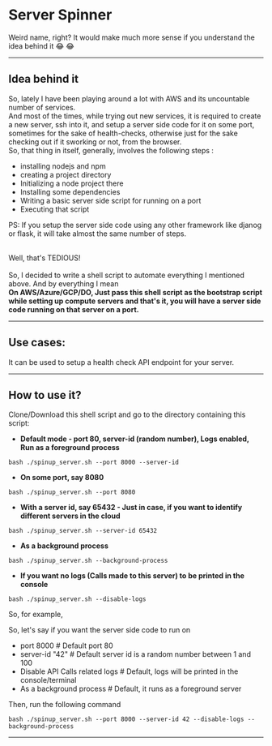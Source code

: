 # Server Spinner
Weird name, right?
It would make much more sense if you understand the idea behind it :joy: :joy:

----------

## Idea behind it
So, lately I have been playing around a lot with AWS and its uncountable number of services.<br>
And most of the times, while trying out new services, it is required to create a new server, ssh into it, and setup a server side code for it on some port, sometimes for the sake of health-checks, otherwise just for the sake checking out if it sworking or not, from the browser.<br>
So, that thing in itself, generally, involves the following steps :
 - installing nodejs and npm
 - creating a project directory
 - Initializing a node project there
 - Installing some dependencies
 - Writing a basic server side script for running on a port
 - Executing that script

 PS: If you setup the server side code using any other framework like djanog or flask, it will take almost the same number of steps.

<br>
Well, that's TEDIOUS!
<br><br>
So, I decided to write a shell script to automate everything I mentioned above.
And by everything I mean
<br>
<b> On AWS/Azure/GCP/DO, Just pass this shell script as the bootstrap script while setting up compute servers and that's it, you will have a server side code running on that server on a port.</b>

--------------- 

## Use cases:
It can be used to setup a health check API endpoint for your server.

---------------
## How to use it?

Clone/Download this shell script and go to the directory containing this script:

- <b>Default mode - port 80, server-id (random number), Logs enabled, Run as a foreground process</b>
```
bash ./spinup_server.sh --port 8000 --server-id 
```

- <b>On some port, say 8080</b>
```
bash ./spinup_server.sh --port 8080
```

- <b>With a server id, say 65432 - Just in case, if you want to identify different servers in the cloud</b>
```
bash ./spinup_server.sh --server-id 65432
```

- <b>As a background process</b>
```
bash ./spinup_server.sh --background-process
```

- <b>If you want no logs (Calls made to this server) to be printed in the console</b>
```
bash ./spinup_server.sh --disable-logs
```


So, for example,<br>

So, let's say if you want the server side code to run on
 - port 8000   # Default port 80
 - server-id "42"    # Default server id is a random number between 1 and 100
 - Disable API Calls related logs  # Default, logs will be printed in the console/terminal
 - As a background process  # Default, it runs as a foreground server

Then, run the following command
```
bash ./spinup_server.sh --port 8000 --server-id 42 --disable-logs --background-process
```

---------------------------
